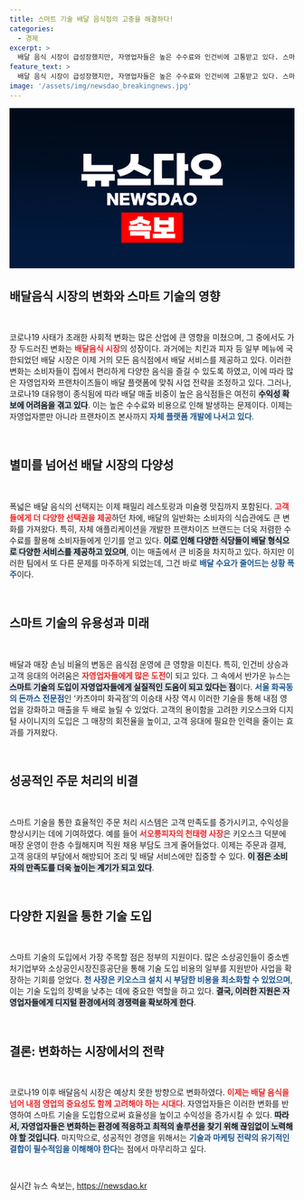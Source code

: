 ```yaml
---
title: 스마트 기술 배달 음식점의 고충을 해결하다!
categories:
  - 경제
excerpt: >
  배달 음식 시장이 급성장했지만, 자영업자들은 높은 수수료와 인건비에 고통받고 있다. 스마트 기술로 이겨낸 성공 사례와 해결책을 확인해보세요!
feature_text: >
  배달 음식 시장이 급성장했지만, 자영업자들은 높은 수수료와 인건비에 고통받고 있다. 스마트 기술로 이겨낸 성공 사례와 해결책을 확인해보세요!
image: '/assets/img/newsdao_breakingnews.jpg'
---
```


<p><img src="/assets/img/newsdao_breakingnews.jpg" alt="ranknews 속보" /></p>

<h2 data-ke-size="size26">배달음식 시장의 변화와 스마트 기술의 영향</h2>

<p data-ke-size="size16">&nbsp;</p>

<p>코로나19 사태가 초래한 사회적 변화는 많은 산업에 큰 영향을 미쳤으며, 그 중에서도 가장 두드러진 변화는 <b><span style="color: #ee2323;">배달음식 시장</span></b>의 성장이다. 과거에는 치킨과 피자 등 일부 메뉴에 국한되었던 배달 시장은 이제 거의 모든 음식점에서 배달 서비스를 제공하고 있다. 이러한 변화는 소비자들이 집에서 편리하게 다양한 음식을 즐길 수 있도록 하였고, 이에 따라 많은 자영업자와 프랜차이즈들이 배달 플랫폼에 맞춰 사업 전략을 조정하고 있다. 그러나, 코로나19 대유행이 종식됨에 따라 배달 매출 비중이 높은 음식점들은 여전히 <b><span style="background-color: #21538527;">수익성 확보에 어려움을 겪고 있다</span></b>. 이는 높은 수수료와 비용으로 인해 발생하는 문제이다. 이제는 자영업자뿐만 아니라 프랜차이즈 본사까지 <b><span style="color: #1a5490;">자체 플랫폼 개발에 나서고 있다</span></b>.</p>

<p data-ke-size="size16">&nbsp;</p>

<h2 data-ke-size="size26">별미를 넘어선 배달 시장의 다양성</h2>

<p data-ke-size="size16">&nbsp;</p>

<p>폭넓은 배달 음식의 선택지는 이제 패밀리 레스토랑과 미슐랭 맛집까지 포함된다. <b><span style="color: #ee2323;">고객들에게 더 다양한 선택권을 제공</span></b>하던 차에, 배달의 일반화는 소비자의 식습관에도 큰 변화를 가져왔다. 특히, 자체 애플리케이션을 개발한 프랜차이즈 브랜드는 더욱 저렴한 수수료를 활용해 소비자들에게 인기를 얻고 있다. <b><span style="background-color: #21538527;">이로 인해 다양한 식당들이 배달 형식으로 다양한 서비스를 제공하고 있으며</span></b>, 이는 매출에서 큰 비중을 차지하고 있다. 하지만 이러한 팀에서 또 다른 문제를 마주하게 되었는데, 그건 바로 <b><span style="color: #1a5490;">배달 수요가 줄어드는 상황 폭주</span></b>이다.</p>

<p data-ke-size="size16">&nbsp;</p>

<h2 data-ke-size="size26">스마트 기술의 유용성과 미래</h2>

<p data-ke-size="size16">&nbsp;</p>

<p>배달과 매장 손님 비율의 변동은 음식점 운영에 큰 영향을 미친다. 특히, 인건비 상승과 고객 응대의 어려움은 <b><span style="color: #ee2323;">자영업자들에게 많은 도전</span></b>이 되고 있다. 그 속에서 반가운 뉴스는 <b><span style="background-color: #21538527;">스마트 기술의 도입이 자영업자들에게 실질적인 도움이 되고 있다는 점</span></b>이다. <b><span style="color: #1a5490;">서울 화곡동의 돈까스 전문점</span></b>인 ‘카츠야미 화곡점’의 이승태 사장 역시 이러한 기술을 통해 내점 영업을 강화하고 매출을 두 배로 늘릴 수 있었다. 고객의 용이함을 고려한 키오스크와 디지털 사이니지의 도입은 그 매장의 회전율을 높이고, 고객 응대에 필요한 인력을 줄이는 효과를 가져왔다.</p>

<p data-ke-size="size16">&nbsp;</p>

<h2 data-ke-size="size26">성공적인 주문 처리의 비결</h2>

<p data-ke-size="size16">&nbsp;</p>

<p>스마트 기술을 통한 효율적인 주문 처리 시스템은 고객 만족도를 증가시키고, 수익성을 향상시키는 데에 기여하였다. 예를 들어 <b><span style="color: #ee2323;">서오릉피자의 천태령 사장</span></b>은 키오스크 덕분에 매장 운영이 한층 수월해지며 직원 채용 부담도 크게 줄어들었다. 이제는 주문과 결제, 고객 응대의 부담에서 해방되어 조리 및 배달 서비스에만 집중할 수 있다. <b><span style="background-color: #21538527;">이 점은 소비자의 만족도를 더욱 높이는 계기가 되고 있다</span></b>. </p>

<p data-ke-size="size16">&nbsp;</p>

<h2 data-ke-size="size26">다양한 지원을 통한 기술 도입</h2>

<p data-ke-size="size16">&nbsp;</p>

<p>스마트 기술의 도입에서 가장 주목할 점은 정부의 지원이다. 많은 소상공인들이 중소벤처기업부와 소상공인시장진흥공단을 통해 기술 도입 비용의 일부를 지원받아 사업을 확장하는 기회를 얻었다. <b><span style="color: #1a5490;">천 사장은 키오스크 설치 시 부담한 비용을 최소화할 수 있었으며</span></b>, 이는 기술 도입의 장벽을 낮추는 데에 중요한 역할을 하고 있다. <b><span style="background-color: #21538527;">결국, 이러한 지원은 자영업자들에게 디지털 환경에서의 경쟁력을 확보하게 한다</span></b>.</p>

<p data-ke-size="size16">&nbsp;</p>

<h2 data-ke-size="size26">결론: 변화하는 시장에서의 전략</h2>

<p data-ke-size="size16">&nbsp;</p>

<p>코로나19 이후 배달음식 시장은 예상치 못한 방향으로 변화하였다. <b><span style="color: #ee2323;">이제는 배달 음식을 넘어 내점 영업의 중요성도 함께 고려해야 하는 시대다</span></b>. 자영업자들은 이러한 변화를 반영하여 스마트 기술을 도입함으로써 효율성을 높이고 수익성을 증가시킬 수 있다. <b><span style="background-color: #21538527;">따라서, 자영업자들은 변화하는 환경에 적응하고 최적의 솔루션을 찾기 위해 끊임없이 노력해야 할 것입니다</span></b>. 마지막으로, 성공적인 경영을 위해서는 <b><span style="color: #1a5490;">기술과 마케팅 전략의 유기적인 결합이 필수적임을 이해해야 한다</span></b>는 점에서 마무리하고 싶다. </p>

<p data-ke-size="size16">&nbsp;</p>
실시간 뉴스 속보는, <a href="https://newsdao.kr" rel="dofollow">https://newsdao.kr</a>


